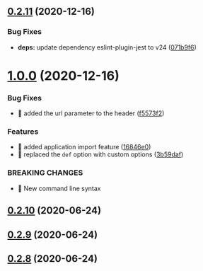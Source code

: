 ## [0.2.11](https://github.com/aerogear/unifiedpush-cli/compare/1.0.0...0.2.11) (2020-12-16)


### Bug Fixes

* **deps:** update dependency eslint-plugin-jest to v24 ([071b9f6](https://github.com/aerogear/unifiedpush-cli/commit/071b9f6966f8c888d89f435794ec4a819dc1efa9))



# [1.0.0](https://github.com/aerogear/unifiedpush-cli/compare/0.2.10...1.0.0) (2020-12-16)


### Bug Fixes

* 🐛 added the url parameter to the header ([f5573f2](https://github.com/aerogear/unifiedpush-cli/commit/f5573f2d4b9208461d8f24a25a2ae405c0abba2c))


### Features

* 🎸 added application import feature ([16846e0](https://github.com/aerogear/unifiedpush-cli/commit/16846e034f12b3e00e3b9f61d97b32a8f7958edb))
* 🎸 replaced the `def` option with custom options ([3b59daf](https://github.com/aerogear/unifiedpush-cli/commit/3b59daf2fb90b90ffd8682a3f2a9b8298cd5bf2c))


### BREAKING CHANGES

* 🧨 New command line syntax



## [0.2.10](https://github.com/aerogear/unifiedpush-cli/compare/0.2.9...0.2.10) (2020-06-24)



## [0.2.9](https://github.com/aerogear/unifiedpush-cli/compare/0.2.8...0.2.9) (2020-06-24)



## [0.2.8](https://github.com/aerogear/unifiedpush-cli/compare/0.2.7...0.2.8) (2020-06-24)



